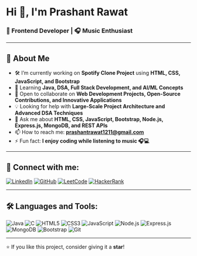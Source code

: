 # Hi 👋, I'm Prashant Rawat  

### 🎵 Frontend Developer | 🎧 Music Enthusiast  

---

## 🌟 About Me

- 🛠️ I’m currently working on **Spotify Clone Project** using **HTML, CSS, JavaScript, and Bootstrap**  
- 🌱 Learning **Java, DSA, Full Stack Development, and AI/ML Concepts**  
- 🤝 Open to collaborate on **Web Development Projects, Open-Source Contributions, and Innovative Applications**  
- 💡 Looking for help with **Large-Scale Project Architecture and Advanced DSA Techniques**  
- 💬 Ask me about **HTML, CSS, JavaScript, Bootstrap, Node.js, Express.js, MongoDB, and REST APIs**  
- 📫 How to reach me: **[prashantrawat1211@gmail.com](mailto:yourmail@gmail.com)**  
- ⚡ Fun fact: **I enjoy coding while listening to music 🎧💻**


---

## 🤝 Connect with me:

[![LinkedIn](https://img.shields.io/badge/LinkedIn-0A66C2?logo=linkedin&logoColor=white)](https://www.linkedin.com/in/prashant-rawat-3a2579318/) 
[![GitHub](https://img.shields.io/badge/GitHub-181717?logo=github&logoColor=white)](https://github.com/PRASHANT98178/) 
[![LeetCode](https://img.shields.io/badge/LeetCode-FFA116?logo=leetcode&logoColor=white)](https://leetcode.com/u/Prashant121102/) 
[![HackerRank](https://img.shields.io/badge/HackerRank-00EA64?logo=hackerrank&logoColor=white)](https://www.hackerrank.com)

---

## 🛠️ Languages and Tools:

![Java](https://img.shields.io/badge/Java-ED8B00?logo=openjdk&logoColor=white) 
![C](https://img.shields.io/badge/C-00599C?logo=c&logoColor=white) 
![HTML5](https://img.shields.io/badge/HTML5-E34F26?logo=html5&logoColor=white) 
![CSS3](https://img.shields.io/badge/CSS3-1572B6?logo=css3&logoColor=white) 
![JavaScript](https://img.shields.io/badge/JavaScript-F7DF1E?logo=javascript&logoColor=black) 
![Node.js](https://img.shields.io/badge/Node.js-339933?logo=node.js&logoColor=white) 
![Express.js](https://img.shields.io/badge/Express.js-000000?logo=express&logoColor=white) 
![MongoDB](https://img.shields.io/badge/MongoDB-47A248?logo=mongodb&logoColor=white) 
![Bootstrap](https://img.shields.io/badge/Bootstrap-7952B3?logo=bootstrap&logoColor=white) 
![Git](https://img.shields.io/badge/Git-F05032?logo=git&logoColor=white)

 

---

⭐ If you like this project, consider giving it a **star**!
